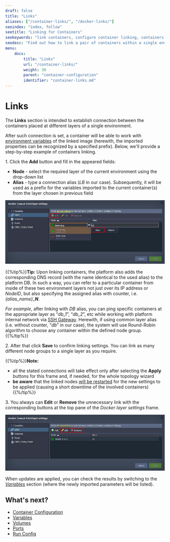 ```yaml
---
draft: false
title: "Links"
aliases: ["/container-links/", "/docker-links/"]
seoindex: "index, follow"
seotitle: "Linking for Containers"
seokeywords: "link containers, configure container linking, containers linking, configure containers, link container layers, containers interaction, container settings links, container links"
seodesc: "Find out how to link a pair of containers within a single environment. The embedded GUI tool in a form of configurations wizard will help you to perform this just in a few clicks."
menu: 
    docs:
        title: "Links"
        url: "/container-links/"
        weight: 30
        parent: "container-configuration"
        identifier: "container-links.md"
---
```


# Links

The **Links** section is intended to establish connection between the containers placed at different layers of a single environment.

After such connection is set, a container will be able to work with [environment variables](/container-variables) of the linked image (herewith, the imported properties can be recognized by a specified prefix). Below, we'll provide a step-by-step example of containers linking.

1\. Click the **Add** button and fill in the appeared fields:

* **Node** - select the required layer of the current environment using the drop-down list
* **Alias** - type a connection alias (*LB* in our case). Subsequently, it will be used as a prefix for the variables imported to the current container(s) from the layer chosen in previous field

![add linking layer settings](01-add-linking-layer-settings.png)

{{%tip%}}**Tip:** Upon linking containers, the platform also adds the corresponding DNS record (with the name identical to the used alias) to the platform DB. In such a way, you can refer to a particular container from inside of these two environment layers not just over its IP address or *NodeID*, but also specifying the assigned alias with counter, i.e. <i>{alias_name}_**N**</i>.

*For example*, after linking with *DB* alias, you can ping specific containers at the appropriate layer as &ldquo;*db_1*&rdquo;, &ldquo;*db_2*&rdquo;, etc while working with platform internal network via [SSH Gateway](/ssh-overview). Herewith, if using common layer alias (i.e. without counter, &ldquo;*db*&rdquo; in our case), the system will use Round-Robin algorithm to choose any container within the defined node group.{{%/tip%}}

2\. After that click **Save** to confirm linking settings. You can link as many different node groups to a single layer as you require.

{{%tip%}}**Note:** 
* all the stated connections will take effect only after selecting the **Apply** buttons for this frame and, if needed, for the whole topology wizard
* **be aware** that the linked nodes <u>will be restarted</u> for the new settings to be applied (causing a short downtime of the involved containers)
{{%/tip%}}

3\. You always can **Edit** or **Remove** the unnecessary link with the corresponding buttons at the top pane of the *Docker layer settings* frame.

![edit remove layer settings](02--edit-remove-linking-layer-settings.png)

When updates are applied, you can check the results by switching to the *[Variables](/container-variables)* section (where the newly imported parameters will be listed).


## What's next?

* [Container Configuration](/container-configuration/)
* [Variables](/container-variables/)
* [Volumes](/container-volumes/)
* [Ports](/container-ports/)
* [Run Config](/container-run-configuration/)